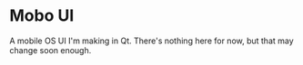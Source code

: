 # Mobo UI
A mobile OS UI I'm making in Qt. There's nothing here for now, but that may change soon enough.
